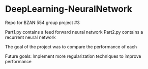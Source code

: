 # DeepLearning-NeuralNetwork
Repo for BZAN 554 group project #3

Part1.py contains a feed forward neural network
Part2.py contains a recurrent neural network

The goal of the project was to compare the performance of each

Future goals: Implement more regularization techniques to improve performance
